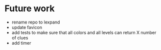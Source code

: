 # Future work

- rename repo to lexpand
- update favicon
- add tests to make sure that all colors and all levels can return X number of clues
- add timer